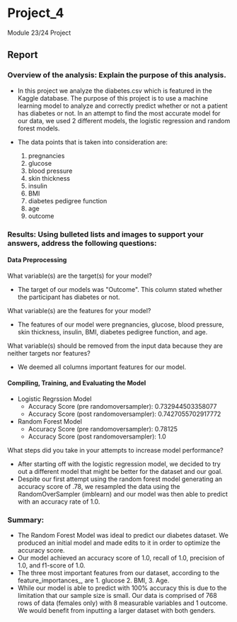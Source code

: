 # Project_4
Module 23/24 Project

## Report

### Overview of the analysis: Explain the purpose of this analysis.
* In this project we analyze the diabetes.csv which is featured in the Kaggle database. The purpose of this project is to use a machine learning model to analyze and correctly predict whether or not a patient has diabetes or not. In an attempt to find the most accurate model for our data, we used 2 different models, the logistic regression and random forest models. 

* The data points that is taken into consideration are: 
    1) pregnancies
    2) glucose
    3) blood pressure
    4) skin thickness
    5) insulin
    6) BMI
    7) diabetes pedigree function
    9) age
    10) outcome

### Results: Using bulleted lists and images to support your answers, address the following questions:

#### Data Preprocessing

What variable(s) are the target(s) for your model?
* The target of our models was "Outcome". This column stated whether the participant has diabetes or not.

What variable(s) are the features for your model?
* The features of our model were pregnancies, glucose, blood pressure, skin thickness, insulin, BMI, diabetes pedigree function, and age.

What variable(s) should be removed from the input data because they are neither targets nor features?
* We deemed all columns important features for our model.

#### Compiling, Training, and Evaluating the Model
* Logistic Regrssion Model
    * Accuracy Score (pre randomoversampler): 0.732944503358077
    * Accuracy Score (post randomoversampler): 0.7427055702917772
* Random Forest Model
    * Accuracy Score (pre randomoversampler): 0.78125
    * Accuracy Score (post randomoversampler): 1.0

What steps did you take in your attempts to increase model performance?
* After starting off with the logistic regression model, we decided to try out a different model that might be better for the dataset and our goal.
* Despite our first attempt using the random forest model generating an accuracy score of .78, we resampled the data using the RandomOverSampler (imblearn) and our model was then able to predict with an accuracy rate of 1.0. 


### Summary:
* The Random Forest Model was ideal to predict our diabetes dataset. We produced an initial model and made edits to it in order to optimize the accuracy score. 
* Our model achieved an accuracy score of 1.0, recall of 1.0, precision of 1.0, and f1-score of 1.0.
* The three most important features from our dataset, according to the feature_importances_, are 1. glucose 2. BMI, 3. Age. 
* While our model is able to predict with 100% accuracy this is due to the limitation that our sample size is small. Our data is comprised of 768 rows of data (females only) with 8 measurable variables and 1 outcome. We would benefit from inputting a larger dataset with both genders.